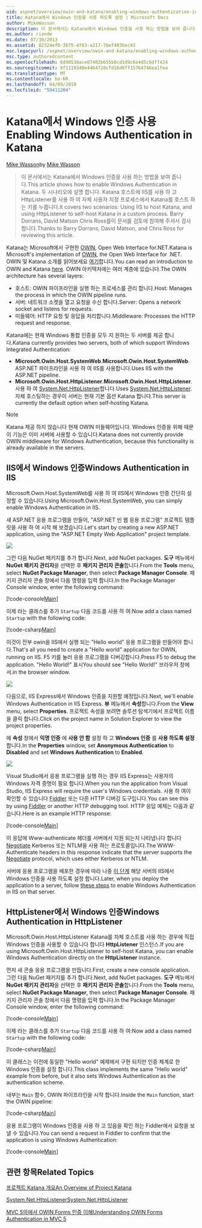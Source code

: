 ```yaml
---
uid: aspnet/overview/owin-and-katana/enabling-windows-authentication-in-katana
title: Katana에서 Windows 인증을 사용 하도록 설정 | Microsoft Docs
author: MikeWasson
description: 이 문서에서는 Katana에서 Windows 인증을 사용 하는 방법을 보여 줍니다. 두 시나리오에 설명 합니다. Katana 호스트에 IIS를 사용 하 여 및 자체 호스트 하는 캐 탈 HttpListener를 사용 하 여...
ms.author: riande
ms.date: 07/30/2013
ms.assetid: 82324ef0-3b75-4f63-a217-76ef4036ec93
msc.legacyurl: /aspnet/overview/owin-and-katana/enabling-windows-authentication-in-katana
msc.type: authoredcontent
ms.openlocfilehash: 6d90538ace07402b655b8cd1d9c6e4d5c6dff424
ms.sourcegitcommit: 0f1119340e4464720cfd16d0ff15764746ea1fea
ms.translationtype: MT
ms.contentlocale: ko-KR
ms.lasthandoff: 04/09/2019
ms.locfileid: "59411204"
---
```

# <a name="enabling-windows-authentication-in-katana"></a><span data-ttu-id="002e8-104">Katana에서 Windows 인증 사용</span><span class="sxs-lookup"><span data-stu-id="002e8-104">Enabling Windows Authentication in Katana</span></span>

<span data-ttu-id="002e8-105">[Mike Wasson](https://github.com/MikeWasson)</span><span class="sxs-lookup"><span data-stu-id="002e8-105">by [Mike Wasson](https://github.com/MikeWasson)</span></span>

> <span data-ttu-id="002e8-106">이 문서에서는 Katana에서 Windows 인증을 사용 하는 방법을 보여 줍니다.</span><span class="sxs-lookup"><span data-stu-id="002e8-106">This article shows how to enable Windows Authentication in Katana.</span></span> <span data-ttu-id="002e8-107">두 시나리오에 설명 합니다. Katana 호스트에 IIS를 사용 하 고 HttpListener를 사용 하 여 자체 사용자 지정 프로세스에서 Katana를 호스트 하는 키를 누릅니다.</span><span class="sxs-lookup"><span data-stu-id="002e8-107">It covers two scenarios: Using IIS to host Katana, and using HttpListener to self-host Katana in a custom process.</span></span> <span data-ttu-id="002e8-108">Barry Dorrans, David Matson Chris Ross를이 문서를 검토에 참여해 주셔서 감사 합니다.</span><span class="sxs-lookup"><span data-stu-id="002e8-108">Thanks to Barry Dorrans, David Matson, and Chris Ross for reviewing this article.</span></span>


<span data-ttu-id="002e8-109">Katana는 Microsoft에서 구현한 [OWIN](http://owin.org/), Open Web Interface for.NET.</span><span class="sxs-lookup"><span data-stu-id="002e8-109">Katana is Microsoft's implementation of [OWIN](http://owin.org/), the Open Web Interface for .NET.</span></span> <span data-ttu-id="002e8-110">OWIN 및 Katana 소개를 읽어보세요 [여기](an-overview-of-project-katana.md)합니다.</span><span class="sxs-lookup"><span data-stu-id="002e8-110">You can read an introduction to OWIN and Katana [here](an-overview-of-project-katana.md).</span></span> <span data-ttu-id="002e8-111">OWIN 아키텍처에는 여러 계층에 있습니다.</span><span class="sxs-lookup"><span data-stu-id="002e8-111">The OWIN architecture has several layers:</span></span>

- <span data-ttu-id="002e8-112">호스트: OWIN 파이프라인을 실행 하는 프로세스를 관리 합니다.</span><span class="sxs-lookup"><span data-stu-id="002e8-112">Host: Manages the process in which the OWIN pipeline runs.</span></span>
- <span data-ttu-id="002e8-113">서버: 네트워크 소켓을 열고 요청을 수신 합니다.</span><span class="sxs-lookup"><span data-stu-id="002e8-113">Server: Opens a network socket and listens for requests.</span></span>
- <span data-ttu-id="002e8-114">미들웨어: HTTP 요청 및 응답을 처리합니다.</span><span class="sxs-lookup"><span data-stu-id="002e8-114">Middleware: Processes the HTTP request and response.</span></span>

<span data-ttu-id="002e8-115">Katana에는 현재 Windows 통합 인증을 모두 지 원하는 두 서버를 제공 합니다.</span><span class="sxs-lookup"><span data-stu-id="002e8-115">Katana currently provides two servers, both of which support Windows Integrated Authentication:</span></span>

- <span data-ttu-id="002e8-116">**Microsoft.Owin.Host.SystemWeb**.</span><span class="sxs-lookup"><span data-stu-id="002e8-116">**Microsoft.Owin.Host.SystemWeb**.</span></span> <span data-ttu-id="002e8-117">ASP.NET 파이프라인을 사용 하 여 IIS를 사용합니다.</span><span class="sxs-lookup"><span data-stu-id="002e8-117">Uses IIS with the ASP.NET pipeline.</span></span>
- <span data-ttu-id="002e8-118">**Microsoft.Owin.Host.HttpListener**.</span><span class="sxs-lookup"><span data-stu-id="002e8-118">**Microsoft.Owin.Host.HttpListener**.</span></span> <span data-ttu-id="002e8-119">사용 하 여 [System.Net.HttpListener](https://msdn.microsoft.com/library/system.net.httplistener.aspx)합니다.</span><span class="sxs-lookup"><span data-stu-id="002e8-119">Uses [System.Net.HttpListener](https://msdn.microsoft.com/library/system.net.httplistener.aspx).</span></span> <span data-ttu-id="002e8-120">자체 호스팅하는 경우이 서버는 현재 기본 옵션 Katana 합니다.</span><span class="sxs-lookup"><span data-stu-id="002e8-120">This server is currently the default option when self-hosting Katana.</span></span>

> [!NOTE]
> <span data-ttu-id="002e8-121">Katana 제공 하지 않습니다 현재 OWIN 미들웨어입니다. Windows 인증을 위해 때문이 기능은 이미 서버에 사용할 수 있습니다.</span><span class="sxs-lookup"><span data-stu-id="002e8-121">Katana does not currently provide OWIN middleware for Windows Authentication, because this functionality is already available in the servers.</span></span>

## <a name="windows-authentication-in-iis"></a><span data-ttu-id="002e8-122">IIS에서 Windows 인증</span><span class="sxs-lookup"><span data-stu-id="002e8-122">Windows Authentication in IIS</span></span>

<span data-ttu-id="002e8-123">Microsoft.Owin.Host.SystemWeb를 사용 하 여 IIS에서 Windows 인증 간단히 설정할 수 있습니다.</span><span class="sxs-lookup"><span data-stu-id="002e8-123">Using Microsoft.Owin.Host.SystemWeb, you can simply enable Windows Authentication in IIS.</span></span>

<span data-ttu-id="002e8-124">새 ASP.NET 응용 프로그램을 만들어, "ASP.NET 빈 웹 응용 프로그램" 프로젝트 템플릿을 사용 하 여 시작 해 보겠습니다.</span><span class="sxs-lookup"><span data-stu-id="002e8-124">Let's start by creating a new ASP.NET application, using the "ASP.NET Empty Web Application" project template.</span></span>

![](enabling-windows-authentication-in-katana/_static/image1.png)

<span data-ttu-id="002e8-125">그런 다음 NuGet 패키지를 추가 합니다.</span><span class="sxs-lookup"><span data-stu-id="002e8-125">Next, add NuGet packages.</span></span> <span data-ttu-id="002e8-126">**도구** 메뉴에서 **NuGet 패키지 관리자**을 선택한 후 **패키지 관리자 콘솔**합니다.</span><span class="sxs-lookup"><span data-stu-id="002e8-126">From the **Tools** menu, select **NuGet Package Manager**, then select **Package Manager Console**.</span></span> <span data-ttu-id="002e8-127">패키지 관리자 콘솔 창에서 다음 명령을 입력 합니다.</span><span class="sxs-lookup"><span data-stu-id="002e8-127">In the Package Manager Console window, enter the following command:</span></span>

[!code-console[Main](enabling-windows-authentication-in-katana/samples/sample1.cmd)]

<span data-ttu-id="002e8-128">이제 라는 클래스를 추가 `Startup` 다음 코드를 사용 하 여:</span><span class="sxs-lookup"><span data-stu-id="002e8-128">Now add a class named `Startup` with the following code:</span></span>

[!code-csharp[Main](enabling-windows-authentication-in-katana/samples/sample2.cs)]

<span data-ttu-id="002e8-129">이것이 전부 owin을 IIS에서 실행 되는 "Hello world" 응용 프로그램을 만들어야 합니다.</span><span class="sxs-lookup"><span data-stu-id="002e8-129">That's all you need to create a "Hello world" application for OWIN, running on IIS.</span></span> <span data-ttu-id="002e8-130">F5 키를 눌러 응용 프로그램을 디버깅합니다.</span><span class="sxs-lookup"><span data-stu-id="002e8-130">Press F5 to debug the application.</span></span> <span data-ttu-id="002e8-131">"Hello World!" 표시</span><span class="sxs-lookup"><span data-stu-id="002e8-131">You should see "Hello World!"</span></span> <span data-ttu-id="002e8-132">브라우저 창에서.</span><span class="sxs-lookup"><span data-stu-id="002e8-132">in the browser window.</span></span>

![](enabling-windows-authentication-in-katana/_static/image2.png)

<span data-ttu-id="002e8-133">다음으로, IIS Express에서 Windows 인증을 지원할 예정입니다.</span><span class="sxs-lookup"><span data-stu-id="002e8-133">Next, we'll enable Windows Authentication in IIS Express.</span></span> <span data-ttu-id="002e8-134">**뷰** 메뉴에서 **속성**합니다.</span><span class="sxs-lookup"><span data-stu-id="002e8-134">From the **View** menu, select **Properties**.</span></span> <span data-ttu-id="002e8-135">프로젝트 속성을 보려면 솔루션 탐색기에서 프로젝트 이름을 클릭 합니다.</span><span class="sxs-lookup"><span data-stu-id="002e8-135">Click on the project name in Solution Explorer to view the project properties.</span></span>

<span data-ttu-id="002e8-136">에 **속성** 창에서 **익명 인증** 에 **사용 안 함** 설정 하 고 **Windows 인증** 를  **사용 하도록 설정**합니다.</span><span class="sxs-lookup"><span data-stu-id="002e8-136">In the **Properties** window, set **Anonymous Authentication** to **Disabled** and set **Windows Authentication** to **Enabled**.</span></span>

![](enabling-windows-authentication-in-katana/_static/image3.png)

<span data-ttu-id="002e8-137">Visual Studio에서 응용 프로그램을 실행 하는 경우 IIS Express는 사용자의 Windows 자격 증명이 필요 합니다.</span><span class="sxs-lookup"><span data-stu-id="002e8-137">When you run the application from Visual Studio, IIS Express will require the user's Windows credentials.</span></span> <span data-ttu-id="002e8-138">사용 하 여이 확인할 수 있습니다 [Fiddler](http://fiddler2.com/home) 또는 다른 HTTP 디버깅 도구입니다.</span><span class="sxs-lookup"><span data-stu-id="002e8-138">You can see this by using [Fiddler](http://fiddler2.com/home) or another HTTP debugging tool.</span></span> <span data-ttu-id="002e8-139">HTTP 응답 예제는 다음과 같습니다.</span><span class="sxs-lookup"><span data-stu-id="002e8-139">Here is an example HTTP response:</span></span>

[!code-console[Main](enabling-windows-authentication-in-katana/samples/sample3.cmd?highlight=1,5-6)]

<span data-ttu-id="002e8-140">이 응답에 Www-authenticate 헤더를 서버에서 지원 되는지 나타냅니다 합니다 [Negotiate](http://www.ietf.org/rfc/rfc4559.txt) Kerberos 또는 NTLM을 사용 하는 프로토콜입니다.</span><span class="sxs-lookup"><span data-stu-id="002e8-140">The WWW-Authenticate headers in this response indicate that the server supports the [Negotiate](http://www.ietf.org/rfc/rfc4559.txt) protocol, which uses either Kerberos or NTLM.</span></span>

<span data-ttu-id="002e8-141">서버에 응용 프로그램을 배포한 경우에 따라 나중 [이 단계](https://www.iis.net/configreference/system.webserver/security/authentication/windowsauthentication) 해당 서버의 IIS에서 Windows 인증을 사용 하도록 설정 합니다.</span><span class="sxs-lookup"><span data-stu-id="002e8-141">Later, when you deploy the application to a server, follow [these steps](https://www.iis.net/configreference/system.webserver/security/authentication/windowsauthentication) to enable Windows Authentication in IIS on that server.</span></span>

## <a name="windows-authentication-in-httplistener"></a><span data-ttu-id="002e8-142">HttpListener에서 Windows 인증</span><span class="sxs-lookup"><span data-stu-id="002e8-142">Windows Authentication in HttpListener</span></span>

<span data-ttu-id="002e8-143">Microsoft.Owin.Host.HttpListener Katana를 자체 호스트를 사용 하는 경우에 직접 Windows 인증을 사용할 수 있습니다 합니다 **HttpListener** 인스턴스.</span><span class="sxs-lookup"><span data-stu-id="002e8-143">If you are using Microsoft.Owin.Host.HttpListener to self-host Katana, you can enable Windows Authentication directly on the **HttpListener** instance.</span></span>

<span data-ttu-id="002e8-144">먼저 새 콘솔 응용 프로그램을 만듭니다.</span><span class="sxs-lookup"><span data-stu-id="002e8-144">First, create a new console application.</span></span> <span data-ttu-id="002e8-145">그런 다음 NuGet 패키지를 추가 합니다.</span><span class="sxs-lookup"><span data-stu-id="002e8-145">Next, add NuGet packages.</span></span> <span data-ttu-id="002e8-146">**도구** 메뉴에서 **NuGet 패키지 관리자**을 선택한 후 **패키지 관리자 콘솔**합니다.</span><span class="sxs-lookup"><span data-stu-id="002e8-146">From the **Tools** menu, select **NuGet Package Manager**, then select **Package Manager Console**.</span></span> <span data-ttu-id="002e8-147">패키지 관리자 콘솔 창에서 다음 명령을 입력 합니다.</span><span class="sxs-lookup"><span data-stu-id="002e8-147">In the Package Manager Console window, enter the following command:</span></span>

[!code-console[Main](enabling-windows-authentication-in-katana/samples/sample4.cmd)]

<span data-ttu-id="002e8-148">이제 라는 클래스를 추가 `Startup` 다음 코드를 사용 하 여:</span><span class="sxs-lookup"><span data-stu-id="002e8-148">Now add a class named `Startup` with the following code:</span></span>

[!code-csharp[Main](enabling-windows-authentication-in-katana/samples/sample5.cs)]

<span data-ttu-id="002e8-149">이 클래스는 이전에 동일한 "Hello world" 예제에서 구현 되지만 인증 체계로 한 Windows 인증을 설정 합니다.</span><span class="sxs-lookup"><span data-stu-id="002e8-149">This class implements the same "Hello world" example from before, but it also sets Windows Authentication as the authentication scheme.</span></span>

<span data-ttu-id="002e8-150">내부는 `Main` 함수, OWIN 파이프라인을 시작 합니다.</span><span class="sxs-lookup"><span data-stu-id="002e8-150">Inside the `Main` function, start the OWIN pipeline:</span></span>

[!code-csharp[Main](enabling-windows-authentication-in-katana/samples/sample6.cs)]

<span data-ttu-id="002e8-151">응용 프로그램이 Windows 인증을 사용 하 고 있음을 확인 하는 Fiddler에서 요청을 보낼 수 있습니다.</span><span class="sxs-lookup"><span data-stu-id="002e8-151">You can send a request in Fiddler to confirm that the application is using Windows Authentication:</span></span>

[!code-console[Main](enabling-windows-authentication-in-katana/samples/sample7.cmd?highlight=1,4-5)]

## <a name="related-topics"></a><span data-ttu-id="002e8-152">관련 항목</span><span class="sxs-lookup"><span data-stu-id="002e8-152">Related Topics</span></span>

[<span data-ttu-id="002e8-153">프로젝트 Katana 개요</span><span class="sxs-lookup"><span data-stu-id="002e8-153">An Overview of Project Katana</span></span>](an-overview-of-project-katana.md)

[<span data-ttu-id="002e8-154">System.Net.HttpListener</span><span class="sxs-lookup"><span data-stu-id="002e8-154">System.Net.HttpListener</span></span>](https://msdn.microsoft.com/library/system.net.httplistener.aspx)

[<span data-ttu-id="002e8-155">MVC 5의에서 OWIN Forms 인증 이해</span><span class="sxs-lookup"><span data-stu-id="002e8-155">Understanding OWIN Forms Authentication in MVC 5</span></span>](https://blogs.msdn.com/b/webdev/archive/2013/07/03/understanding-owin-forms-authentication-in-mvc-5.aspx)
